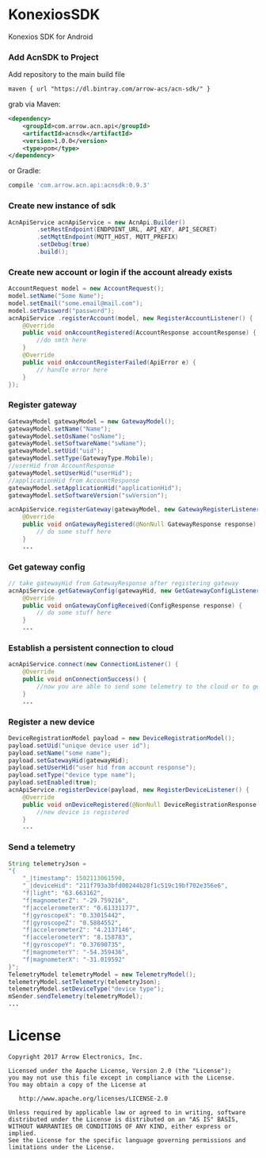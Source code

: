 # KonexiosSDK #
Konexios SDK for Android

### Add AcnSDK to Project ###

Add repository to the main build file
```xml
maven { url "https://dl.bintray.com/arrow-acs/acn-sdk/" }
```

grab via Maven:
```xml
<dependency> 
    <groupId>com.arrow.acn.api</groupId>
    <artifactId>acnsdk</artifactId>
    <version>1.0.0</version>
    <type>pom</type>
</dependency>
```
or Gradle:
```groovy
compile 'com.arrow.acn.api:acnsdk:0.9.3'
```
### Create new instance of sdk ###

```java
AcnApiService acnApiService = new AcnApi.Builder()
        .setRestEndpoint(ENDPOINT_URL, API_KEY, API_SECRET)
        .setMqttEndpoint(MQTT_HOST, MQTT_PREFIX)
        .setDebug(true)
        .build();
```

### Create new account or login if the account already exists ###

```java
AccountRequest model = new AccountRequest();
model.setName("Some Name");
model.setEmail("some.email@mail.com");
model.setPassword("password");
acnApiService .registerAccount(model, new RegisterAccountListener() {
    @Override
    public void onAccountRegistered(AccountResponse accountResponse) {
        //do smth here
    }
    @Override
    public void onAccountRegisterFailed(ApiError e) {
        // handle error here
    }
});
```

### Register gateway ###

```java
GatewayModel gatewayModel = new GatewayModel();
gatewayModel.setName("Name");
gatewayModel.setOsName("osName");
gatewayModel.setSoftwareName("swName");
gatewayModel.setUid("uid");
gatewayModel.setType(GatewayType.Mobile);
//userHid from AccountResponse
gatewayModel.setUserHid("userHid");
//applicationHid from AccountResponse
gatewayModel.setApplicationHid("applicationHid");
gatewayModel.setSoftwareVersion("swVersion");

acnApiService.registerGateway(gatewayModel, new GatewayRegisterListener() {
    @Override
    public void onGatewayRegistered(@NonNull GatewayResponse response) {
        // do some stuff here
    }
    ...
```

### Get gateway config ###

```java
// take gatewayHid from GatewayResponse after registering gateway
acnApiService.getGatewayConfig(gatewayHid, new GetGatewayConfigListener() {
    @Override
    public void onGatewayConfigReceived(ConfigResponse response) {
        // do some stuff here
    }
    ...
```

### Establish a persistent connection to cloud ###

```java
acnApiService.connect(new ConnectionListener() {
    @Override
    public void onConnectionSuccess() {
        //now you are able to send some telemetry to the cloud or to get some commands from cloud
    }
    ...
```

### Register a new device ###

```java
DeviceRegistrationModel payload = new DeviceRegistrationModel();
payload.setUid("unique device user id");
payload.setName("some name");
payload.setGatewayHid(gatewayHid);
payload.setUserHid("user hid from account response");
payload.setType("device type name");
payload.setEnabled(true);
acnApiService.registerDevice(payload, new RegisterDeviceListener() {
    @Override
    public void onDeviceRegistered(@NonNull DeviceRegistrationResponse response) {
        //new device is registered 
    }
    ...
```

### Send a telemetry ###

```java
String telemetryJson = 
"{
	"_|timestamp": 1502113061590,
	"_|deviceHid": "211f793a3bfd00244b28f1c519c19bf702e356e6",
	"f|light": "63.663162",
	"f|magnometerZ": "-29.759216",
	"f|accelerometerX": "0.61331177",
	"f|gyroscopeX": "0.33015442",
	"f|gyroscopeZ": "0.5884552",
	"f|accelerometerZ": "4.2137146",
	"f|accelerometerY": "8.158783",
	"f|gyroscopeY": "0.37690735",
	"f|magnometerY": "-54.359436",
	"f|magnometerX": "-31.019592"
}";
TelemetryModel telemetryModel = new TelemetryModel();
telemetryModel.setTelemetry(telemetryJson);
telemetryModel.setDeviceType("device type");
mSender.sendTelemetry(telemetryModel);
...
```

License
=======

    Copyright 2017 Arrow Electronics, Inc.

    Licensed under the Apache License, Version 2.0 (the "License");
    you may not use this file except in compliance with the License.
    You may obtain a copy of the License at

       http://www.apache.org/licenses/LICENSE-2.0

    Unless required by applicable law or agreed to in writing, software
    distributed under the License is distributed on an "AS IS" BASIS,
    WITHOUT WARRANTIES OR CONDITIONS OF ANY KIND, either express or implied.
    See the License for the specific language governing permissions and
    limitations under the License.
